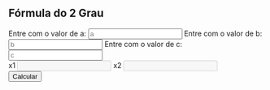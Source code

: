 
<main class="main">
  <section class="calc-bhaskara">
    <h1>Fórmula do 2 Grau</h1>
    <form class="form" id="form">
      <label for="a">
        Entre com o valor de a:
        <input name="a" id="a" placeholder="a" type="number" />
      </label>
      <label for="kilos">
        Entre com o valor de b:
        <input name="b" id="b" placeholder="b" type="number" />
      </label>
      <label for="altura">
        Entre com o valor de c:
        <input name="c" id="c" placeholder="c" type="number" />
      </label>
      <div class="result">
        <label for="x1">
          x1
          <input disabled="disabled" name="x1" id="x1" />
        </label>
        <label for="x2">
          x2
          <input disabled="disabled" name="x2" id="x2" />
        </label>
      </div>
      <button>Calcular</button>
    </form>
  </section>
</main>

